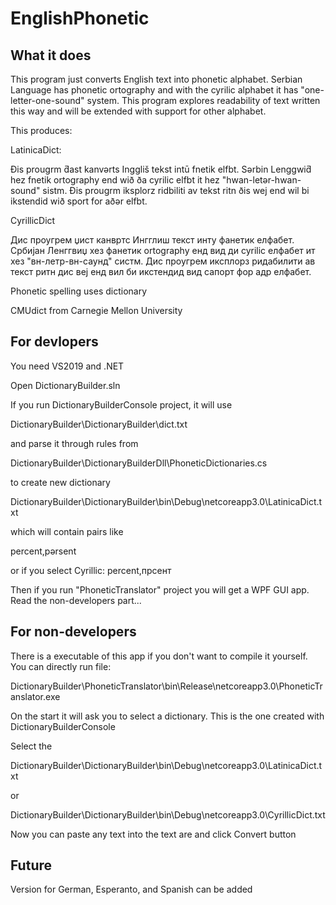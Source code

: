 ﻿# EnglishPhonetic
## What it does
This program just converts English text into phonetic alphabet. Serbian Language has phonetic ortography and with the cyrilic alphabet it has "one-letter-one-sound" system. This program explores readability of text written this way and will be extended with support for other alphabet. 

This produces:

LatinicaDict:

Ðis prougrm ƌast kanvərts Inggliš tekst intū fnetik elfbt. Sərbin Lenggwiƌ hez fnetik ortography end wið ða cyrilic elfbt it hez "hwan-letər-hwan-sound" sistm. Ðis prougrm iksplorz ridbiliti av tekst ritn ðis wej end wil bi ikstendid wið sport for aðər elfbt. 

CyrillicDict

Дис проугрем џист канвртс Ингглиш текст инту фанетик елфабет. Србијан Ленггвиџ хез фанетик ortography енд вид ди cyrilic елфабет ит хез "вн-летр-вн-саунд" систм. Дис проугрем иксплорз ридабилити ав текст ритн дис веј енд вил би икстендид вид сапорт фор адр елфабет. 

Phonetic spelling uses dictionary

CMUdict from Carnegie Mellon University

## For devlopers
You need VS2019 and .NET 

Open DictionaryBuilder.sln

If you run DictionaryBuilderConsole  project, it will use

DictionaryBuilder\DictionaryBuilder\dict.txt

and parse it through rules from

DictionaryBuilder\DictionaryBuilderDll\PhoneticDictionaries.cs

to create new dictionary

DictionaryBuilder\DictionaryBuilder\bin\Debug\netcoreapp3.0\LatinicaDict.txt

which will contain pairs like

percent,pərsent 

or if you select Cyrillic: percent,прсент

Then if you run "PhoneticTranslator" project you will get a WPF GUI app. Read the non-developers part...

## For non-developers
There is a executable of this app if you don't want to compile it yourself. You can directly run file:

DictionaryBuilder\PhoneticTranslator\bin\Release\netcoreapp3.0\PhoneticTranslator.exe

On the start it will ask you to select a dictionary. This is the one created with DictionaryBuilderConsole

Select the 

DictionaryBuilder\DictionaryBuilder\bin\Debug\netcoreapp3.0\LatinicaDict.txt

or

DictionaryBuilder\DictionaryBuilder\bin\Debug\netcoreapp3.0\CyrillicDict.txt

Now you can paste any text into the text are and click Convert button

## Future
Version for German, Esperanto, and Spanish can be added 





